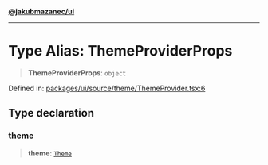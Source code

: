 [**@jakubmazanec/ui**](../README.md)

---

# Type Alias: ThemeProviderProps

> **ThemeProviderProps**: `object`

Defined in:
[packages/ui/source/theme/ThemeProvider.tsx:6](https://github.com/jakubmazanec/tools/blob/adfe44f908094c1d1cdf19837842b33066bbd9d7/packages/ui/source/theme/ThemeProvider.tsx#L6)

## Type declaration

### theme

> **theme**: [`Theme`](Theme.md)
